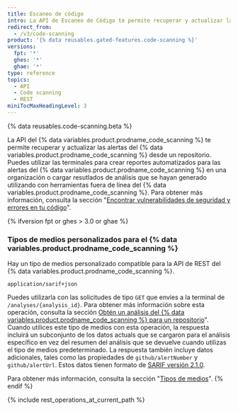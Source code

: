 ```yaml
---
title: Escaneo de código
intro: La API de Escaneo de Código te permite recuperar y actualizar las alertas y análisis de escaneo de código desde un repositorio.
redirect_from:
  - /v3/code-scanning
product: '{% data reusables.gated-features.code-scanning %}'
versions:
  fpt: '*'
  ghes: '*'
  ghae: '*'
type: reference
topics:
  - API
  - Code scanning
  - REST
miniTocMaxHeadingLevel: 3
---
```


{% data reusables.code-scanning.beta %}

La API del {% data variables.product.prodname_code_scanning %} te permite recuperar y actualizar las alertas del {% data variables.product.prodname_code_scanning %} desde un repositorio. Puedes utilizar las terminales para crear reportes automatizados para las alertas del {% data variables.product.prodname_code_scanning %} en una organización o cargar resutlados de análisis que se hayan generado utilizando con herramientas fuera de línea del {% data variables.product.prodname_code_scanning %}. Para obtener más información, consulta la sección "[Encontrar vulnerabilidades de seguridad y errores en tu código](/github/finding-security-vulnerabilities-and-errors-in-your-code)".

{% ifversion fpt or ghes > 3.0 or ghae %}
### Tipos de medios personalizados para el {% data variables.product.prodname_code_scanning %}

Hay un tipo de medios personalizado compatible para la API de REST del {% data variables.product.prodname_code_scanning %}. 

    application/sarif+json

Puedes utilizarla con las solicitudes de tipo `GET` que envíes a la terminal de `/analyses/{analysis_id}`. Para obtener más información sobre esta operación, consulta la sección [Obtén un análisis del {% data variables.product.prodname_code_scanning %} para un repositorio](#get-a-code-scanning-analysis-for-a-repository)". Cuando utilices este tipo de medios con esta operación, la respuesta incluirá un subconjunto de los datos actuals que se cargaron para el análisis específico en vez del resumen del análisis que se devuelve cuando utilizas el tipo de medios predeterminado. La respuesta también incluye datos adicionales, tales como las propiedades de `github/alertNumber` y `github/alertUrl`. Estos datos tienen formato de [SARIF versión 2.1.0](https://docs.oasis-open.org/sarif/sarif/v2.1.0/cs01/sarif-v2.1.0-cs01.html).

Para obtener más información, consulta la sección "[Tipos de medios](/rest/overview/media-types)".
{% endif %}

{% include rest_operations_at_current_path %}

